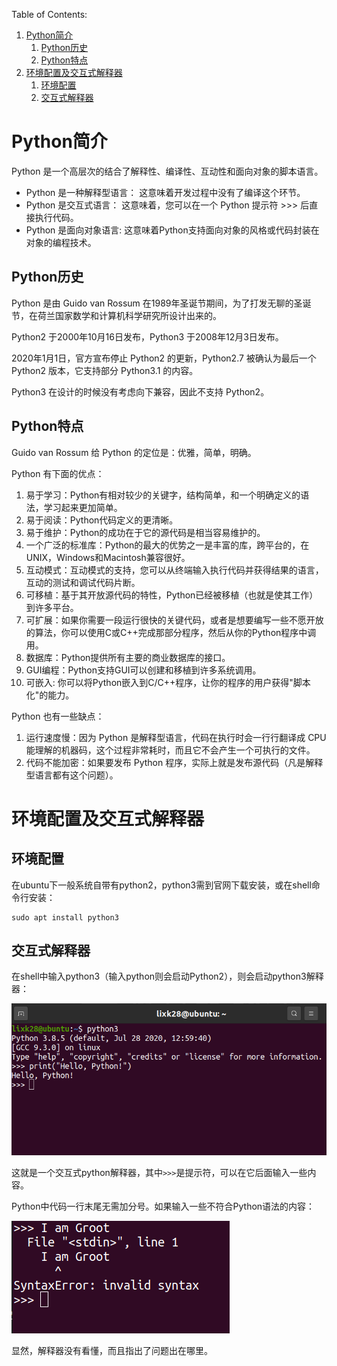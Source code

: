 Table of Contents:
1. [Python简介](#python简介)
   1. [Python历史](#python历史)
   2. [Python特点](#python特点)
2. [环境配置及交互式解释器](#环境配置及交互式解释器)
   1. [环境配置](#环境配置)
   2. [交互式解释器](#交互式解释器)

# Python简介

Python 是一个高层次的结合了解释性、编译性、互动性和面向对象的脚本语言。

- Python 是一种解释型语言： 这意味着开发过程中没有了编译这个环节。
- Python 是交互式语言： 这意味着，您可以在一个 Python 提示符 >>> 后直接执行代码。
- Python 是面向对象语言: 这意味着Python支持面向对象的风格或代码封装在对象的编程技术。


## Python历史

Python 是由 Guido van Rossum 在1989年圣诞节期间，为了打发无聊的圣诞节，在荷兰国家数学和计算机科学研究所设计出来的。

Python2 于2000年10月16日发布，Python3 于2008年12月3日发布。

2020年1月1日，官方宣布停止 Python2 的更新，Python2.7 被确认为最后一个 Python2 版本，它支持部分 Python3.1 的内容。

Python3 在设计的时候没有考虑向下兼容，因此不支持 Python2。

## Python特点

Guido van Rossum 给 Python 的定位是：优雅，简单，明确。

Python 有下面的优点：
1. 易于学习：Python有相对较少的关键字，结构简单，和一个明确定义的语法，学习起来更加简单。
2. 易于阅读：Python代码定义的更清晰。
3. 易于维护：Python的成功在于它的源代码是相当容易维护的。
4. 一个广泛的标准库：Python的最大的优势之一是丰富的库，跨平台的，在UNIX，Windows和Macintosh兼容很好。
5. 互动模式：互动模式的支持，您可以从终端输入执行代码并获得结果的语言，互动的测试和调试代码片断。
6. 可移植：基于其开放源代码的特性，Python已经被移植（也就是使其工作）到许多平台。
7. 可扩展：如果你需要一段运行很快的关键代码，或者是想要编写一些不愿开放的算法，你可以使用C或C++完成那部分程序，然后从你的Python程序中调用。
8. 数据库：Python提供所有主要的商业数据库的接口。
9. GUI编程：Python支持GUI可以创建和移植到许多系统调用。
10. 可嵌入: 你可以将Python嵌入到C/C++程序，让你的程序的用户获得"脚本化"的能力。

Python 也有一些缺点：
1. 运行速度慢：因为 Python 是解释型语言，代码在执行时会一行行翻译成 CPU 能理解的机器码，这个过程非常耗时，而且它不会产生一个可执行的文件。
2. 代码不能加密：如果要发布 Python 程序，实际上就是发布源代码（凡是解释型语言都有这个问题）。

# 环境配置及交互式解释器

## 环境配置

在ubuntu下一般系统自带有python2，python3需到官网下载安装，或在shell命令行安装：
```
sudo apt install python3
```

## 交互式解释器

在shell中输入python3（输入python则会启动Python2），则会启动python3解释器：

<img src=image/2021-02-11_12-51.png>

这就是一个交互式python解释器，其中`>>>`是提示符，可以在它后面输入一些内容。

Python中代码一行末尾无需加分号。如果输入一些不符合Python语法的内容：

<img src=image/2021-02-11_13-23.png>

显然，解释器没有看懂，而且指出了问题出在哪里。




